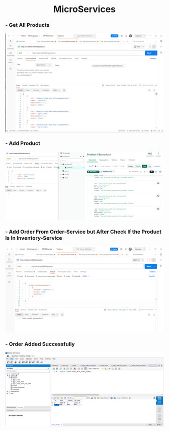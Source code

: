 <H1  style="text-align:center"> MicroServices </H1>
<H3>- Get All Products </H3>
<img src="Captures/all%20pro1.PNG" alt="error">
<H3>- Add Product </H3>
<img src="Captures/post%20product%202.PNG" alt="error">
<H3>- Add Order From Order-Service but After Check If the Product Is In Inventory-Service </H3>
<img src="Captures/add%20order.PNG" alt="error">
<H3>- Order Added Successfully </H3>
<img src="Captures/order%20Aded%20Succsesfully.PNG" alt="error">

